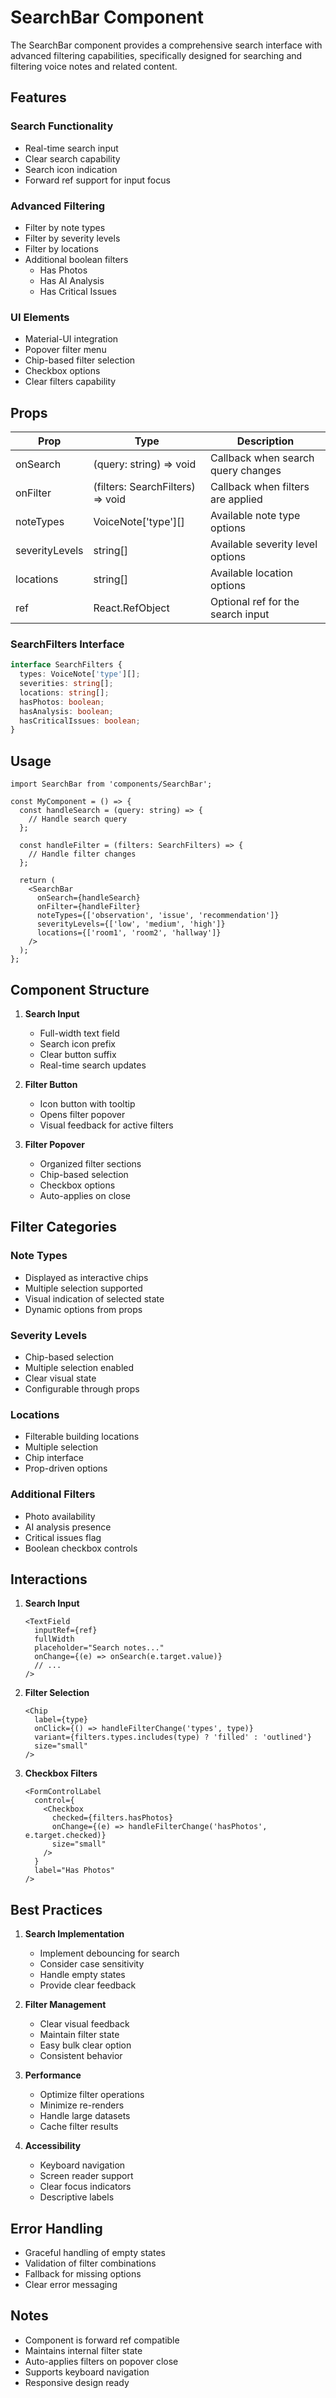 # SearchBar Component

The SearchBar component provides a comprehensive search interface with advanced filtering capabilities, specifically designed for searching and filtering voice notes and related content.

## Features

### Search Functionality
- Real-time search input
- Clear search capability
- Search icon indication
- Forward ref support for input focus

### Advanced Filtering
- Filter by note types
- Filter by severity levels
- Filter by locations
- Additional boolean filters
  - Has Photos
  - Has AI Analysis
  - Has Critical Issues

### UI Elements
- Material-UI integration
- Popover filter menu
- Chip-based filter selection
- Checkbox options
- Clear filters capability

## Props

| Prop | Type | Description |
|------|------|-------------|
| onSearch | (query: string) => void | Callback when search query changes |
| onFilter | (filters: SearchFilters) => void | Callback when filters are applied |
| noteTypes | VoiceNote['type'][] | Available note type options |
| severityLevels | string[] | Available severity level options |
| locations | string[] | Available location options |
| ref | React.RefObject<HTMLInputElement> | Optional ref for the search input |

### SearchFilters Interface

```typescript
interface SearchFilters {
  types: VoiceNote['type'][];
  severities: string[];
  locations: string[];
  hasPhotos: boolean;
  hasAnalysis: boolean;
  hasCriticalIssues: boolean;
}
```

## Usage

```tsx
import SearchBar from 'components/SearchBar';

const MyComponent = () => {
  const handleSearch = (query: string) => {
    // Handle search query
  };

  const handleFilter = (filters: SearchFilters) => {
    // Handle filter changes
  };

  return (
    <SearchBar
      onSearch={handleSearch}
      onFilter={handleFilter}
      noteTypes={['observation', 'issue', 'recommendation']}
      severityLevels={['low', 'medium', 'high']}
      locations={['room1', 'room2', 'hallway']}
    />
  );
};
```

## Component Structure

1. **Search Input**
   - Full-width text field
   - Search icon prefix
   - Clear button suffix
   - Real-time search updates

2. **Filter Button**
   - Icon button with tooltip
   - Opens filter popover
   - Visual feedback for active filters

3. **Filter Popover**
   - Organized filter sections
   - Chip-based selection
   - Checkbox options
   - Auto-applies on close

## Filter Categories

### Note Types
- Displayed as interactive chips
- Multiple selection supported
- Visual indication of selected state
- Dynamic options from props

### Severity Levels
- Chip-based selection
- Multiple selection enabled
- Clear visual state
- Configurable through props

### Locations
- Filterable building locations
- Multiple selection
- Chip interface
- Prop-driven options

### Additional Filters
- Photo availability
- AI analysis presence
- Critical issues flag
- Boolean checkbox controls

## Interactions

1. **Search Input**
   ```tsx
   <TextField
     inputRef={ref}
     fullWidth
     placeholder="Search notes..."
     onChange={(e) => onSearch(e.target.value)}
     // ...
   />
   ```

2. **Filter Selection**
   ```tsx
   <Chip
     label={type}
     onClick={() => handleFilterChange('types', type)}
     variant={filters.types.includes(type) ? 'filled' : 'outlined'}
     size="small"
   />
   ```

3. **Checkbox Filters**
   ```tsx
   <FormControlLabel
     control={
       <Checkbox
         checked={filters.hasPhotos}
         onChange={(e) => handleFilterChange('hasPhotos', e.target.checked)}
         size="small"
       />
     }
     label="Has Photos"
   />
   ```

## Best Practices

1. **Search Implementation**
   - Implement debouncing for search
   - Consider case sensitivity
   - Handle empty states
   - Provide clear feedback

2. **Filter Management**
   - Clear visual feedback
   - Maintain filter state
   - Easy bulk clear option
   - Consistent behavior

3. **Performance**
   - Optimize filter operations
   - Minimize re-renders
   - Handle large datasets
   - Cache filter results

4. **Accessibility**
   - Keyboard navigation
   - Screen reader support
   - Clear focus indicators
   - Descriptive labels

## Error Handling

- Graceful handling of empty states
- Validation of filter combinations
- Fallback for missing options
- Clear error messaging

## Notes

- Component is forward ref compatible
- Maintains internal filter state
- Auto-applies filters on popover close
- Supports keyboard navigation
- Responsive design ready
